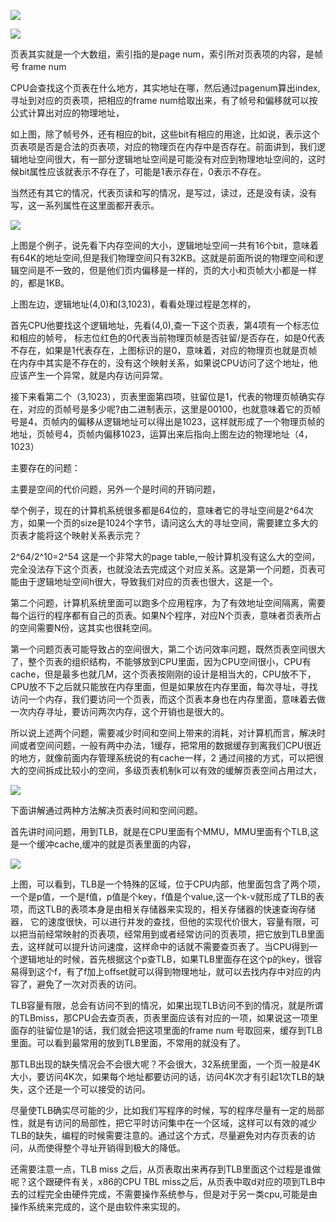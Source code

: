 ![](D:/download/youdaonote-pull-master/data/Technology/Linux/计算机操作系统/清华陈渝计算机操作系统/images/WEBRESOURCEce2451f7cfb44ca140be4058b5bcc70f截图.png)

![](D:/download/youdaonote-pull-master/data/Technology/Linux/计算机操作系统/清华陈渝计算机操作系统/images/WEBRESOURCE09f3bb2fea38904c115e3742260cd099截图.png)

页表其实就是一个大数组，索引指的是page num，索引所对页表项的内容，是帧号 frame num

CPU会查找这个页表在什么地方，其实地址在哪，然后通过pagenum算出index,寻址到对应的页表项，把相应的frame num给取出来，有了帧号和偏移就可以按公式计算出对应的物理地址，

如上图，除了帧号外，还有相应的bit，这些bit有相应的用途，比如说，表示这个页表项是否是合法的页表项，对应的物理页在内存中是否存在。前面讲到，我们逻辑地址空间很大，有一部分逻辑地址空间是可能没有对应到物理地址空间的，这时候bit属性应该就表示不存在了，可能是1表示存在，0表示不存在。

当然还有其它的情况，代表页读和写的情况，是写过，读过，还是没有读，没有写，这一系列属性在这里面都开表示。

![](D:/download/youdaonote-pull-master/data/Technology/Linux/计算机操作系统/清华陈渝计算机操作系统/images/WEBRESOURCE8d756814a18c3c69fa2a4a6482c281cf截图.png)

上图是个例子，说先看下内存空间的大小，逻辑地址空间一共有16个bit，意味着有64K的地址空间,但是我们物理空间只有32KB。这就是前面所说的物理空间和逻辑空间是不一致的，但是他们页内偏移是一样的，页的大小和页帧大小都是一样的，都是1KB。

上图左边，逻辑地址(4,0)和(3,1023)，看看处理过程是怎样的，

首先CPU他要找这个逻辑地址，先看(4,0),查一下这个页表，第4项有一个标志位和相应的帧号， 标志位红色的0代表当前物理页帧是否驻留/是否存在，如是0代表不存在，如果是1代表存在，上图标识的是0，意味着，对应的物理页也就是页帧在内存中其实是不存在的，没有这个映射关系，如果说CPU访问了这个地址，他应该产生一个异常，就是内存访问异常。

接下来看第二个（3,1023），页表里面第四项，驻留位是1，代表的物理页帧确实存在，对应的页帧号是多少呢?由二进制表示，这里是00100，也就意味着它的页帧号是4，页帧内的偏移从逻辑地址可以得出是1023，这样就形成了一个物理页帧的地址，页帧号4，页帧内偏移1023，运算出来后指向上图左边的物理地址（4，1023）

主要存在的问题：

主要是空间的代价问题，另外一个是时间的开销问题，

举个例子，现在的计算机系统很多都是64位的，意味者它的寻址空间是2^64次方，如果一个页的size是1024个字节，请问这么大的寻址空间，需要建立多大的页表才能将这个映射关系表示完？

2^64/2^10=2^54   这是一个非常大的page table,一般计算机没有这么大的空间，完全没法存下这个页表，也就没法去完成这个对应关系。这是第一个问题，页表可能由于逻辑地址空间h很大，导致我们对应的页表也很大，这是一个。

第二个问题，计算机系统里面可以跑多个应用程序，为了有效地址空间隔离，需要每个运行的程序都有自己的页表。如果N个程序，对应N个页表，意味者页表所占的空间需要N份，这其实也很耗空间。

第一个问题页表可能导致占的空间很大，第二个访问效率问题，既然页表空间很大了，整个页表的组织结构，不能够放到CPU里面，因为CPU空间很小，CPU有cache，但是最多也就几M，这个页表按刚刚的设计是相当大的，CPU放不下，CPU放不下之后就只能放在内存里面，但是如果放在内存里面，每次寻址，寻找访问一个内存，我们要访问一个页表，而这个页表本身也在内存里面，意味着去做一次内存寻址，要访问两次内存，这个开销也是很大的。

所以说上述两个问题，需要减少时间和空间上带来的消耗，对计算机而言，解决时间或者空间问题，一般有两中办法，1缓存，把常用的数据缓存到离我们CPU很近的地方，就像前面内存管理系统说的有cache一样，2 通过间接的方式，可以把很大的空间拆成比较小的空间，多级页表机制k可以有效的缓解页表空间占用过大，

![](D:/download/youdaonote-pull-master/data/Technology/Linux/计算机操作系统/清华陈渝计算机操作系统/images/WEBRESOURCE0122d76b20e5681b825a97710f178565截图.png)

下面讲解通过两种方法解决页表时间和空间问题。

首先讲时间问题，用到TLB，就是在CPU里面有个MMU，MMU里面有个TLB,这是一个缓冲cache,缓冲的就是页表里面的内容，

![](D:/download/youdaonote-pull-master/data/Technology/Linux/计算机操作系统/清华陈渝计算机操作系统/images/WEBRESOURCE350001930e637475d3ab9fa2948b57cd截图.png)

上图，可以看到，TLB是一个特殊的区域，位于CPU内部，他里面包含了两个项，一个是p值，一个是f值，p值是个key，f值是个value,这一个k-v就形成了TLB的表项，而这TLB的表项本身是由相关存储器来实现的，相关存储器的快速查询存储器， 它的速度很快，可以进行并发的查找，但他的实现代价很大，容量有限，可以把当前经常映射的页表项，经常用到或者经常访问的页表项，把它放到TLB里面去，这样就可以提升访问速度，这样命中的话就不需要查页表了。当CPU得到一个逻辑地址的时候，首先根据这个p查TLB，如果TLB里面存在这个p的key，很容易得到这个f，有了f加上offset就可以得到物理地址，就可以去找内存中对应的内容了，避免了一次对页表的访问。

TLB容量有限，总会有访问不到的情况，如果出现TLB访问不到的情况，就是所谓的TLBmiss，那CPU会去查页表，页表里面应该有对应的一项，如果说这一项里面存的驻留位是1的话，我们就会把这项里面的frame num 号取回来，缓存到TLB里面。可以看到最常用的放到TLB里面，不常用的就没有了。

那TLB出现的缺失情况会不会很大呢？不会很大，32系统里面，一个页一般是4K大小，要访问4K次，如果每个地址都要访问的话，访问4K次才有引起1次TLB的缺失，这个还是一个可以接受的访问。

尽量使TLB确实尽可能的少，比如我们写程序的时候，写的程序尽量有一定的局部性，就是有访问的局部性，把它平时访问集中在一个区域，这样可以有效的减少TLB的缺失，编程的时候需要注意的。通过这个方式，尽量避免对内存页表的访问，从而使得整个寻址开销得到极大的降低。

还需要注意一点，TLB miss 之后，从页表取出来再存到TLB里面这个过程是谁做呢？这个跟硬件有关，x86的CPU TBL miss之后，从页表中取d对应的项到TLB中去的过程完全由硬件完成，不需要操作系统参与，但是对于另一类cpu,可能是由操作系统来完成的，这个是由软件来实现的。